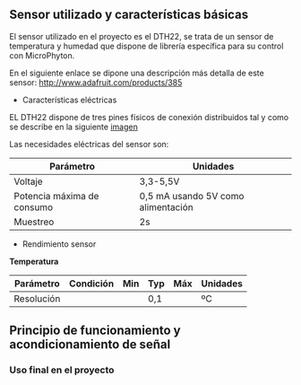 ## Sensor utilizado y características básicas

El sensor utilizado en el proyecto es el DTH22, se trata de un sensor de temperatura y humedad que dispone de librería específica para su control con MicroPhyton.

En el siguiente enlace se dipone una descripción más detalla de este sensor:
<http://www.adafruit.com/products/385>

 - Características eléctricas
 
 EL DTH22 dispone de tres pines físicos de conexión distribuidos tal y como se describe en la siguiente [imagen](https://hackster.imgix.net/uploads/attachments/267054/dht22-pinout_2P1AgF3wPs.png?auto=compress%2Cformat&w=680&h=510&fit=max)
 
 Las necesidades eléctricas del sensor son:
 
 | Parámetro | Unidades |
 |--------------------|--------------------|
 Voltaje | 3,3-5,5V
 Potencia máxima de consumo | 0,5 mA usando 5V como alimentación
 Muestreo | 2s
 
 - Rendimiento sensor
 
 **Temperatura**
 
 | Parámetro | Condición | Min | Typ | Máx | Unidades |
 |----------|----------|---------|----------|-----------|----------|
 | Resolución |  |  | 0,1 |  | ºC |
 

## Principio de funcionamiento y acondicionamiento de señal

### Uso final en el proyecto
